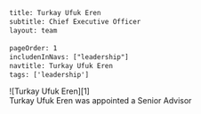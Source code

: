 ```
title: Turkay Ufuk Eren
subtitle: Chief Executive Officer
layout: team

pageOrder: 1
includenInNavs: ["leadership"]
navtitle: Turkay Ufuk Eren
tags: ['leadership']
```
<div class="portrait">![Turkay Ufuk Eren][1]</div> Turkay Ufuk Eren was appointed a Senior Advisor

[1]: /images/leadeship/turkay_ufuk_eren.jpg  "Turkay Ufuk Eren"